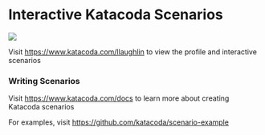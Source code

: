 # Interactive Katacoda Scenarios

[![](http://shields.katacoda.com/katacoda/llaughlin/count.svg)](https://www.katacoda.com/llaughlin "Get your profile on Katacoda.com")

Visit https://www.katacoda.com/llaughlin to view the profile and interactive scenarios

### Writing Scenarios
Visit https://www.katacoda.com/docs to learn more about creating Katacoda scenarios

For examples, visit https://github.com/katacoda/scenario-example
